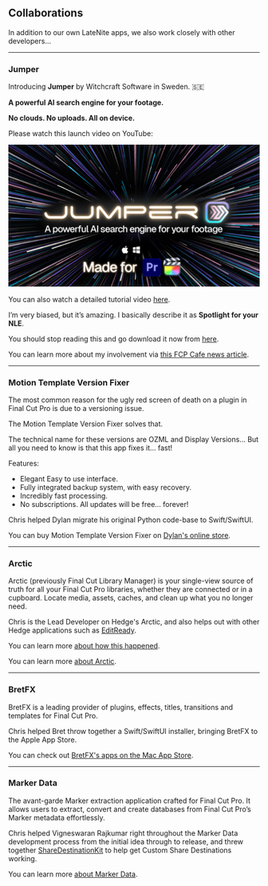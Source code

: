 ## Collaborations

In addition to our own LateNite apps, we also work closely with other developers...

---

### Jumper

Introducing **Jumper** by Witchcraft Software in Sweden. 🇸🇪

**A powerful AI search engine for your footage.**

**No clouds. No uploads. All on device.**

Please watch this launch video on YouTube:

[![](/static/jumper.jpg)](http://ltnt.tv/jumper)

You can also watch a detailed tutorial video [here](https://docs.getjumper.io/videos/).

I’m very biased, but it’s amazing. I basically describe it as **Spotlight for your NLE**.

You should stop reading this and go download it now from [here](https://getjumper.io/?ref=fcpcafe).

You can learn more about my involvement via [this FCP Cafe news article](https://fcp.cafe/news/20241106/).

---

### Motion Template Version Fixer

The most common reason for the ugly red screen of death on a plugin in Final Cut Pro is due to a versioning issue.

The Motion Template Version Fixer solves that.

The technical name for these versions are OZML and Display Versions... But all you need to know is that this app fixes it... fast!

Features:
- Elegant Easy to use interface.
- Fully integrated backup system, with easy recovery.
- Incredibly fast processing.
- No subscriptions. All updates will be free... forever!

Chris helped Dylan migrate his original Python code-base to Swift/SwiftUI.

You can buy Motion Template Version Fixer on [Dylan's online store](https://fcbplugins.com/b/motiontemplatefixer).

---

### Arctic

Arctic (previously Final Cut Library Manager) is your single-view source of truth for all your Final Cut Pro libraries, whether they are connected or in a cupboard. Locate media, assets, caches, and clean up what you no longer need.

Chris is the Lead Developer on Hedge's Arctic, and also helps out with other Hedge applications such as [EditReady](https://hedge.co/products/editready).

You can learn more [about how this happened](https://blog.hedge.video/a-new-home-for-final-cut-library-manager/).

You can learn more [about Arctic](https://hedge.co/products/arctic).

---

### BretFX

BretFX is a leading provider of plugins, effects, titles, transitions and templates for Final Cut Pro.

Chris helped Bret throw together a Swift/SwiftUI installer, bringing BretFX to the Apple App Store.

You can check out [BretFX's apps on the Mac App Store](https://apps.apple.com/au/developer/poptop-production-llc/id1744600123).

---

### Marker Data

The avant-garde Marker extraction application crafted for Final Cut Pro. It allows users to extract, convert and create databases from Final Cut Pro’s Marker metadata effortlessly.

Chris helped Vigneswaran Rajkumar right throughout the Marker Data development process from the initial idea through to release, and threw together [ShareDestinationKit](https://github.com/latenitefilms/ShareDestinationKit) to help get Custom Share Destinations working.

You can learn more [about Marker Data](https://markerdata.theacharya.co).
